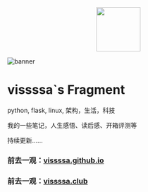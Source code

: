 <div align=center>
<img src="https://vissssa-imgs-1252712312.cos.ap-shanghai.myqcloud.com/hexo/%E5%A4%B4%E5%83%8F_%E5%9C%86%E5%BD%A2.png" width = "100" height = "100" />
</div>

![banner](https://vissssa-imgs-1252712312.cos.ap-shanghai.myqcloud.com/wallpapers/%E5%A3%81%E7%BA%B8-min.jpg)

# vissssa`s Fragment

python, flask, linux, 架构，生活，科技  

我的一些笔记，人生感悟、读后感、开箱评测等 

持续更新......


### 前去一观：[vissssa.github.io](https://vissssa.github.io)
### 前去一观：[vissssa.club](http://vissssa.club)
